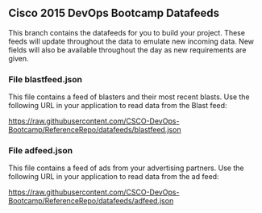 ## Cisco 2015 DevOps Bootcamp Datafeeds
This branch contains the datafeeds for you to build your project.
These feeds will update throughout the data to emulate new incoming data.
New fields will also be available throughout the day as new requirements are given.

### File blastfeed.json
This file contains a feed of blasters and their most recent blasts.
Use the following URL in your application to read data from the Blast feed:

https://raw.githubusercontent.com/CSCO-DevOps-Bootcamp/ReferenceRepo/datafeeds/blastfeed.json


### File adfeed.json
This file contains a feed of ads from your advertising partners.
Use the following URL in your application to read data from the ad feed:

https://raw.githubusercontent.com/CSCO-DevOps-Bootcamp/ReferenceRepo/datafeeds/adfeed.json